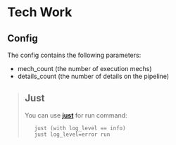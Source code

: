 # Tech Work

## Config
The config contains the following parameters: 
- mech_count (the number of execution mechs)
- details_count (the number of details on the pipeline)

> ## Just
>   You can use **[just](https://github.com/casey/just)** for run command:
>        
>        just (with log_level == info)
>        just log_level=error run
